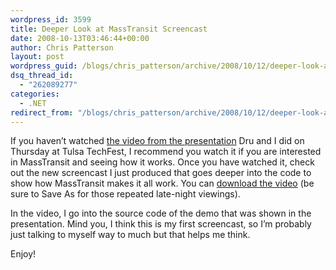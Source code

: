 ```yaml
---
wordpress_id: 3599
title: Deeper Look at MassTransit Screencast
date: 2008-10-13T03:46:44+00:00
author: Chris Patterson
layout: post
wordpress_guid: /blogs/chris_patterson/archive/2008/10/12/deeper-look-at-masstransit-screencast.aspx
dsq_thread_id:
  - "262089277"
categories:
  - .NET
redirect_from: "/blogs/chris_patterson/archive/2008/10/12/deeper-look-at-masstransit-screencast.aspx/"
---
```

If you haven&#8217;t watched [the video from the presentation](http://www.viddler.com/explore/PhatBoyG/videos/2/) Dru and I did on Thursday at Tulsa TechFest, I recommend you watch it if you are interested in MassTransit and seeing how it works. Once you have watched it, check out the new screencast I just produced that goes deeper into the code to show how MassTransit makes it all work. You can [download the video](http://blog.phatboyg.com/wp-content/MassTransitTTFScreencast.mov) (be sure to Save As for those repeated late-night viewings).

In the video, I go into the source code of the demo that was shown in the presentation. Mind you, I think this is my first screencast, so I&#8217;m probably just talking to myself way to much but that helps me think.

Enjoy!